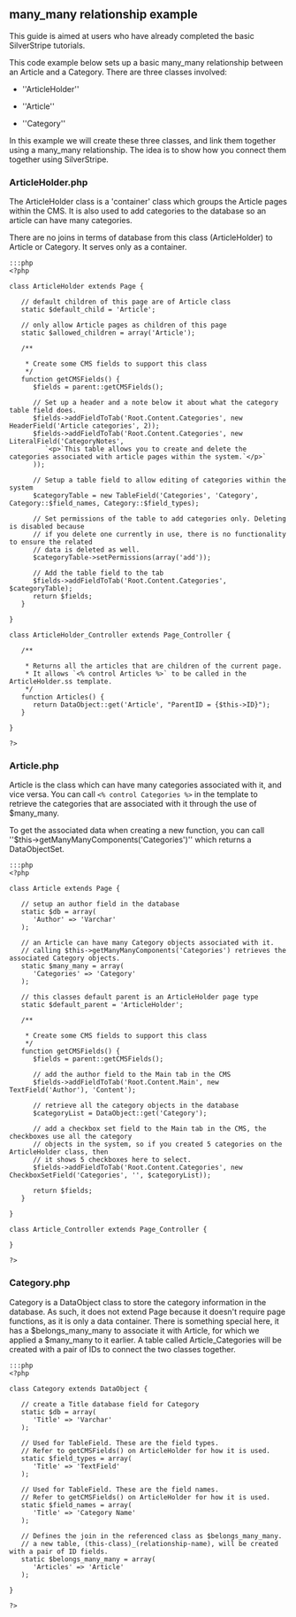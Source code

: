 ## many_many relationship example

This guide is aimed at users who have already completed the basic SilverStripe tutorials.

This code example below sets up a basic many_many relationship between an Article and a Category. There are three
classes involved:


*  ''ArticleHolder''

*  ''Article''

*  ''Category''

In this example we will create these three classes, and link them together using a many_many relationship. The idea is
to show how you connect them together using SilverStripe. 





### ArticleHolder.php

The ArticleHolder class is a 'container' class which groups the Article pages within the CMS. It is also used to add
categories to the database so an article can have many categories.

There are no joins in terms of database from this class (ArticleHolder) to Article or Category. It serves only as a
container.

	:::php
	<?php
	
	class ArticleHolder extends Page {
		
	   // default children of this page are of Article class
	   static $default_child = 'Article';
	
	   // only allow Article pages as children of this page	
	   static $allowed_children = array('Article');
	
	   /**

	    * Create some CMS fields to support this class
	    */	
	   function getCMSFields() {
	      $fields = parent::getCMSFields();
	
	      // Set up a header and a note below it about what the category table field does.
	      $fields->addFieldToTab('Root.Content.Categories', new HeaderField('Article categories', 2));
	      $fields->addFieldToTab('Root.Content.Categories', new LiteralField('CategoryNotes',
	         `<p>`This table allows you to create and delete the categories associated with article pages within the system.`</p>`
	      ));
	
	      // Setup a table field to allow editing of categories within the system
	      $categoryTable = new TableField('Categories', 'Category', Category::$field_names, Category::$field_types);
	
	      // Set permissions of the table to add categories only. Deleting is disabled because
	      // if you delete one currently in use, there is no functionality to ensure the related
	      // data is deleted as well.
	      $categoryTable->setPermissions(array('add'));
	
	      // Add the table field to the tab
	      $fields->addFieldToTab('Root.Content.Categories', $categoryTable);
	      return $fields;
	   }
	
	}
	
	class ArticleHolder_Controller extends Page_Controller {
	
	   /**

	    * Returns all the articles that are children of the current page.
	    * It allows `<% control Articles %>` to be called in the ArticleHolder.ss template.
	    */
	   function Articles() {
	      return DataObject::get('Article', "ParentID = {$this->ID}");
	   }
	
	}
	
	?>











### Article.php

Article is the class which can have many categories associated with it, and vice versa. You can call `<% control
Categories %>` in the template to retrieve the categories that are associated with it through the use of $many_many.

To get the associated data when creating a new function, you can call ''$this->getManyManyComponents('Categories')''
which returns a DataObjectSet.

	:::php
	<?php
	 
	class Article extends Page {
	 
	   // setup an author field in the database	
	   static $db = array(
	      'Author' => 'Varchar'
	   );
	 
	   // an Article can have many Category objects associated with it.
	   // calling $this->getManyManyComponents('Categories') retrieves the associated Category objects.
	   static $many_many = array(
	      'Categories' => 'Category'
	   );
	 
	   // this classes default parent is an ArticleHolder page type
	   static $default_parent = 'ArticleHolder';
	 
	   /**

	    * Create some CMS fields to support this class
	    */
	   function getCMSFields() {
	      $fields = parent::getCMSFields();
	 
	      // add the author field to the Main tab in the CMS
	      $fields->addFieldToTab('Root.Content.Main', new TextField('Author'), 'Content');
	 
	      // retrieve all the category objects in the database 
	      $categoryList = DataObject::get('Category');
	 
	      // add a checkbox set field to the Main tab in the CMS, the checkboxes use all the category
	      // objects in the system, so if you created 5 categories on the ArticleHolder class, then
	      // it shows 5 checkboxes here to select.
	      $fields->addFieldToTab('Root.Content.Categories', new CheckboxSetField('Categories', '', $categoryList));
	 
	      return $fields;
	   }
		
	}
	 
	class Article_Controller extends Page_Controller {
	
	}
	 
	?>











### Category.php

Category is a DataObject class to store the category information in the database. As such, it does not extend Page
because it doesn't require page functions, as it is only a data container. There is something special here, it has a
$belongs_many_many to associate it with Article, for which we applied a $many_many to it earlier. A table called
Article_Categories will be created with a pair of IDs to connect the two classes together.

	:::php
	<?php
	
	class Category extends DataObject {
	
	   // create a Title database field for Category
	   static $db = array(
	      'Title' => 'Varchar'
	   );
	
	   // Used for TableField. These are the field types.
	   // Refer to getCMSFields() on ArticleHolder for how it is used.
	   static $field_types = array(
	      'Title' => 'TextField'
	   );
	
	   // Used for TableField. These are the field names.
	   // Refer to getCMSFields() on ArticleHolder for how it is used.
	   static $field_names = array(
	      'Title' => 'Category Name'
	   );
	 
	   // Defines the join in the referenced class as $belongs_many_many.
	   // a new table, (this-class)_(relationship-name), will be created with a pair of ID fields.
	   static $belongs_many_many = array(
	      'Articles' => 'Article'
	   );
	
	}
	
	?>


